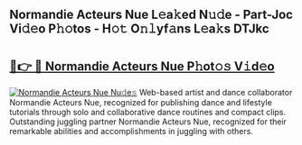 ## Normandie Acteurs Nue L𝚎a𝚔ed N𝚞𝚍e - Part-Joc Vi𝚍𝚎o P𝚑𝚘tos - H𝚘𝚝 O𝚗𝚕yf𝚊ns L𝚎a𝚔s DTJkc

# <h2><a href="http://kfadrc.oniu.top/?m=Normandie+Acteurs+Nue">🔗👉 🔴 Normandie Acteurs Nue P𝚑ot𝚘𝚜 V𝚒d𝚎o</a></h2>

[![Normandie Acteurs Nue Nu𝚍e𝚜](https://i.imgur.com/0qMVB7G.gif)](http://kfadrc.oniu.top/?m=Normandie+Acteurs+Nue)
Web-based artist and dance collaborator Normandie Acteurs Nue, recognized for publishing dance and lifestyle tutorials through solo and collaborative dance routines and compact clips. Outstanding juggling partner Normandie Acteurs Nue, recognized for their remarkable abilities and accomplishments in juggling with others.  
